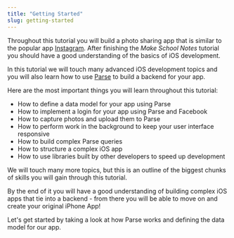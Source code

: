 ```yaml
---
title: "Getting Started"
slug: getting-started
---
```


Throughout this tutorial you will build a photo sharing app that is similar to the popular app  [Instagram](https://instagram.com/). After finishing the *Make School Notes* tutorial you should have a good understanding of the basics of iOS development.

In this tutorial we will touch many advanced iOS development topics and you will also learn how to use [Parse](https://parse.com) to build a backend for your app.

Here are the most important things you will learn throughout this tutorial:

- How to define a data model for your app using Parse
- How to implement a login for your app using Parse and Facebook
- How to capture photos and upload them to Parse
- How to perform work in the background to keep your user interface responsive
- How to build complex Parse queries
- How to structure a complex iOS app
- How to use libraries built by other developers to speed up development

We will touch many more topics, but this is an outline of the biggest chunks of skills you will gain through this tutorial.

By the end of it you will have a good understanding of building complex iOS apps that tie into a backend - from there you will be able to move on and create your original iPhone App!

Let's get started by taking a look at how Parse works and defining the data model for our app.
